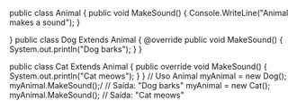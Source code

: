 public class Animal 
{ 
	public void MakeSound() 
	{ 
		Console.WriteLine("Animal makes a sound"); 
	} 

} 
public class Dog Extends Animal 
{
		@override
	public void MakeSound() 
	{ 
		System.out.println("Dog barks"); 
	}
}

public class Cat Extends Animal 
{
	public override void MakeSound() 
	{ 
		System.out.println("Cat meows"); 
	} 
} 
// Uso Animal myAnimal = new Dog(); myAnimal.MakeSound();/
// Saída: "Dog barks" myAnimal = new Cat(); myAnimal.MakeSound();
// Saída: "Cat meows"

